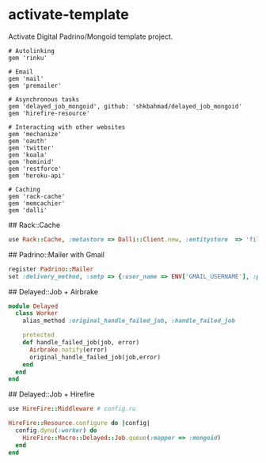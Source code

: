 activate-template
=================

Activate Digital Padrino/Mongoid template project.

```
# Autolinking
gem 'rinku'

# Email
gem 'mail'
gem 'premailer'

# Asynchronous tasks
gem 'delayed_job_mongoid', github: 'shkbahmad/delayed_job_mongoid'
gem 'hirefire-resource'

# Interacting with other websites
gem 'mechanize'
gem 'oauth'
gem 'twitter'
gem 'koala'
gem 'hominid'
gem 'restforce'
gem 'heroku-api'

# Caching
gem 'rack-cache'
gem 'memcachier'
gem 'dalli'
```

## Rack::Cache
```ruby
use Rack::Cache, :metastore => Dalli::Client.new, :entitystore  => 'file:tmp/cache/rack/body', :allow_reload => false
```

## Padrino::Mailer with Gmail
```ruby
register Padrino::Mailer
set :delivery_method, :smtp => {:user_name => ENV['GMAIL_USERNAME'], :password => ENV['GMAIL_PASSWORD'], :address => "smtp.gmail.com", :port => 587, :authentication => :plain, :enable_starttls_auto => true}
```

## Delayed::Job + Airbrake
```ruby
module Delayed
  class Worker
    alias_method :original_handle_failed_job, :handle_failed_job

    protected
    def handle_failed_job(job, error)
      Airbrake.notify(error)
      original_handle_failed_job(job,error)
    end
  end
end
```

## Delayed::Job + Hirefire
```ruby
use HireFire::Middleware # config.ru

HireFire::Resource.configure do |config|
  config.dyno(:worker) do
    HireFire::Macro::Delayed::Job.queue(:mapper => :mongoid)
  end
end
```

